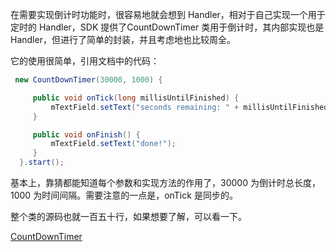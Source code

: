 在需要实现倒计时功能时，很容易地就会想到 Handler，相对于自己实现一个用于定时的 Handler，SDK 提供了CountDownTimer 类用于倒计时，其内部实现也是 Handler，但进行了简单的封装，并且考虑地也比较周全。    

它的使用很简单，引用文档中的代码：

```java
 new CountDownTimer(30000, 1000) {

     public void onTick(long millisUntilFinished) {
         mTextField.setText("seconds remaining: " + millisUntilFinished / 1000);
     }

     public void onFinish() {
         mTextField.setText("done!");
     }
  }.start();
```

基本上，靠猜都能知道每个参数和实现方法的作用了，30000 为倒计时总长度，1000 为时间间隔。需要注意的一点是，onTick 是同步的。    

整个类的源码也就一百五十行，如果想要了解，可以看一下。

[CountDownTimer](https://github.com/aosp-mirror/platform_frameworks_base/blob/master/core/java/android/os/CountDownTimer.java)